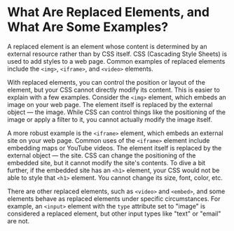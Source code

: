 
# What Are Replaced Elements, and What Are Some Examples?

A replaced element is an element whose content is determined by an external resource rather than by CSS itself. CSS (Cascading Style Sheets) is used to add styles to a web page. Common examples of replaced elements include the `<img>`, `<iframe>`, and `<video>` elements. 

With replaced elements, you can control the position or layout of the element, but your CSS cannot directly modify its content. This is easier to explain with a few examples. Consider the `<img>` element, which embeds an image on your web page. The element itself is replaced by the external object — the image. While CSS can control things like the positioning of the image or apply a filter to it, you cannot actually modify the image itself.

A more robust example is the `<iframe>` element, which embeds an external site on your web page. Common uses of the `<iframe>` element include embedding maps or YouTube videos. The element itself is replaced by the external object — the site. CSS can change the positioning of the embedded site, but it cannot modify the site's contents. To dive a bit further, if the embedded site has an `<h1>` element, your CSS would not be able to style that `<h1>` element. You cannot change its size, font, color, etc.

There are other replaced elements, such as `<video>` and `<embed>`, and some elements behave as replaced elements under specific circumstances. For example, an `<input>` element with the `type` attribute set to "image" is considered a replaced element, but other input types like "text" or "email" are not.
